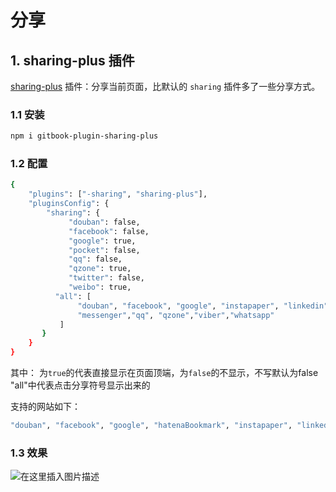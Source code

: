 #  分享

##  1. sharing-plus 插件
[sharing-plus](https://www.npmjs.com/package/gitbook-plugin-sharing-plus) 插件：分享当前页面，比默认的 `sharing` 插件多了一些分享方式。

###  1.1 安装

```bash
npm i gitbook-plugin-sharing-plus
```

### 1.2  配置

```bash
{
    "plugins": ["-sharing", "sharing-plus"],
    "pluginsConfig": {
        "sharing": {
             "douban": false,
             "facebook": false,
             "google": true,
             "pocket": false,
             "qq": false,
             "qzone": true,
             "twitter": false,
             "weibo": true,
          "all": [
               "douban", "facebook", "google", "instapaper", "linkedin","twitter", "weibo", 
               "messenger","qq", "qzone","viber","whatsapp"
           ]
       }
    }
}
```

其中： 为`true`的代表直接显示在页面顶端，为`false`的不显示，不写默认为false "all"中代表点击分享符号显示出来的

支持的网站如下：

```bash
"douban", "facebook", "google", "hatenaBookmark", "instapaper", "linkedin","twitter", "weibo", "messenger","qq", "qzone","viber","vk","weibo", "pocket", "stumbleupon","whatsapp"
```
###  1.3 效果
![在这里插入图片描述](https://img-blog.csdnimg.cn/02f5c598e4674fb98e8f2ba9a008bd8a.png)
